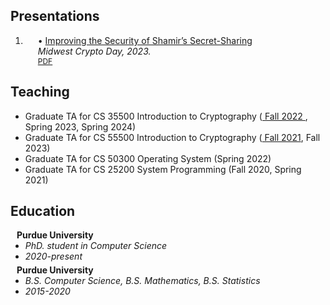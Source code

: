 ## Presentations
<div class="publications">
<ol class="bibliography">
<li>
<div class="pub-row">
  <div class="col-sm-9" style="position: relative;padding-right: 15px;padding-left: 20px;">
    <div class="title">&#8226; <a href="assets/files/MW_Crypto_Presentation.pdf">Improving the Security of Shamir’s Secret-Sharing</a></div>
    <div class="periodical"><em>Midwest Crypto Day, 2023.</em></div>
    <div class="links">
      <a href="assets/files/MW_Crypto_Presentation.pdf" class="btn btn-sm z-depth-0" role="button" target="_blank" style="font-size:12px;">PDF</a>
    </div> 
  </div>
</div>
</li>
</ol>
</div>


## Teaching
<ul style="margin:0 0 5px;">
  <li><autocolor>Graduate TA for CS 35500 Introduction to Cryptography</autocolor>
  (<a href="https://www.cs.purdue.edu/homes/hmaji/teaching/Fall%202022/CS-35500-Fall-2022.html"> Fall 2022 </a>, Spring 2023, Spring 2024)
  </li>
  <li><autocolor>Graduate TA for CS 55500 Introduction to Cryptography</autocolor>
  (<a href="https://www.cs.purdue.edu/homes/hmaji/teaching/Fall%202021/CS-55500-Fall-2021.html"> Fall 2021</a>, Fall 2023)
  </li>
  <li><autocolor>Graduate TA for CS 50300 Operating System</autocolor>
  (Spring 2022)
  </li>
  <li><autocolor>Graduate TA for CS 25200 System Programming</autocolor>
  (Fall 2020, Spring 2021)
  </li>
</ul>

## Education

<h4 style="margin:0 10px 0;">Purdue University</h4>

<ul style="margin:0 0 5px;">
  <li><div class="periodical"><em>PhD. student in Computer Science</em></div></li>
  <li><div class="periodical"><em>2020-present</em></div></li>
</ul>

<h4 style="margin:0 10px 0;">Purdue University</h4>

<ul style="margin:0 0 5px;">
  <li><div class="periodical"><em>B.S. Computer Science, B.S. Mathematics, B.S. Statistics</em></div></li>
  <li><div class="periodical"><em>2015-2020</em></div></li>
</ul>


